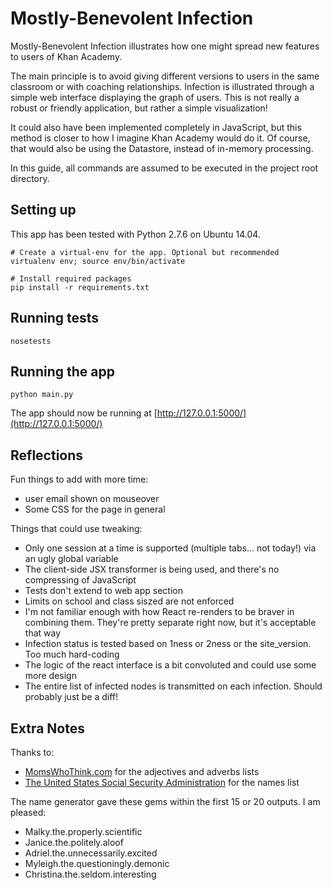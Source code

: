 Mostly-Benevolent Infection
===========================

Mostly-Benevolent Infection illustrates how one might spread new features to users of Khan Academy.

The main principle is to avoid giving different versions to users in the same classroom or with coaching relationships.
Infection is illustrated through a simple web interface displaying the graph of users. 
This is not really  a robust or friendly application, but rather a simple visualization!

It could also have been implemented completely in JavaScript, but this method is closer to how
I imagine Khan Academy would do it. Of course, that would also be using the Datastore, instead of in-memory
processing.

In this guide, all commands are assumed to be executed in the project root directory. 

Setting up
----------

This app has been tested with Python 2.7.6 on Ubuntu 14.04.

    # Create a virtual-env for the app. Optional but recommended
    virtualenv env; source env/bin/activate
    
    # Install required packages
    pip install -r requirements.txt


Running tests
-------------

    nosetests


Running the app
-------------

    python main.py

The app should now be running at [http://127.0.0.1:5000/](http://127.0.0.1:5000/)


Reflections
-------------

Fun things to add with more time:

- user email shown on mouseover
- Some CSS for the page in general
 
Things that could use tweaking:

- Only one session at a time is supported (multiple tabs... not today!) via an ugly global variable
- The client-side JSX transformer is being used, and there's no compressing of JavaScript
- Tests don't extend to web app section
- Limits on school and class siszed are not enforced
- I'm not familiar enough with how React re-renders to be braver in combining them. They're pretty separate right now, but it's acceptable that way
- Infection status is tested based on 1ness or 2ness or the site_version. Too much hard-coding
- The logic of the react interface is a bit convoluted and could use some more design
- The entire list of infected nodes is transmitted on each infection. Should probably just be a diff!

Extra Notes
-------------

Thanks to:

- [MomsWhoThink.com](http://www.momswhothink.com/) for the adjectives and adverbs lists
- [The United States Social Security Administration](http://www.ssa.gov) for the names list

The name generator gave these gems within the first 15 or 20 outputs. I am pleased:

- Malky.the.properly.scientific
- Janice.the.politely.aloof
- Adriel.the.unnecessarily.excited
- Myleigh.the.questioningly.demonic
- Christina.the.seldom.interesting